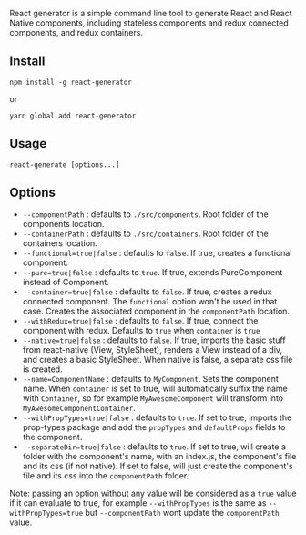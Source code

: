 React generator is a simple command line tool to generate React and React Native components, including stateless components and redux connected components, and redux containers.

## Install

`npm install -g react-generator`

or

`yarn global add react-generator`

## Usage

`react-generate [options...]`

## Options

* `--componentPath` : defaults to `./src/components`. Root folder of the components location.
* `--containerPath` : defaults to `./src/containers`. Root folder of the containers location.
* `--functional=true|false` : defaults to `false`. If true, creates a functional component.
* `--pure=true|false` : defaults to `true`. If true, extends PureComponent instead of Component.
* `--container=true|false` : defaults to `false`. If true, creates a redux connected component. The `functional` option won't be used in that case. Creates the associated component in the `componentPath` location.
* `--withRedux=true|false` : defaults to `false`. If true, connect the component with redux. Defaults to `true` when `container` is `true`
* `--native=true|false` : defaults to `false`. If true, imports the basic stuff from react-native (View, StyleSheet), renders a View instead of a div, and creates a basic StyleSheet. When native is false, a separate css file is created.
* `--name=ComponentName` : defaults to `MyComponent`. Sets the component name. When `container` is set to true, will automatically suffix the name with `Container`, so for example `MyAwesomeComponent` will transform into `MyAwesomeComponentContainer`.
* `--withPropTypes=true|false` : defaults to `true`. If set to true, imports the prop-types package and add the `propTypes` and `defaultProps` fields to the component.
* `--separateDir=true|false` : defaults to `true`. If set to true, will create a folder with the component's name, with an index.js, the component's file and its css (if not native). If set to false, will just create the component's file and its css into the `componentPath` folder.

Note: passing an option without any value will be considered as a `true` value if it can evaluate to true, for example `--withPropTypes` is the same as `--withPropTypes=true` but `--componentPath` wont update the `componentPath` value.

